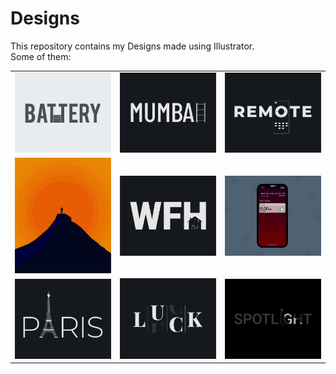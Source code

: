 # Designs
This repository contains my Designs made using Illustrator.<br>
Some of them:<br>
<table>
<tr><td><img src="./2020-11/png/28.11.2020.png"></td><td><img src="./2020-12/png/27.12.2020.png"></td><td><img src="./2020-12/png/08.12.2020.png"></td></tr>
<tr><td><img src="./2020-11/png/15.11.2020.png"></td><td><img src="./2021-01/png/05.01.2021.png"></td><td><img src="./2020-11/png/19.11.2020 - 2.png"></td></tr>
<tr><td><img src="./2020-12/png/18.12.2020.png"></td><td><img src="./2020-12/png/06.12.2020.png"></td><td><img src="./2020-11/png/21.11.2020.png"></td></tr>
</table>
